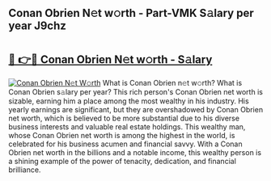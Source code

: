 ## Conan Obrien N𝚎t w𝚘rth - Part-VMK S𝚊lary per year J9chz

# <h2><a href="http://gc459y.nevu.top/?p=Conan+Obrien">🔗 👉🔴 Conan Obrien N𝚎t w𝚘rth - S𝚊lary</a></h2>

[![Conan Obrien N𝚎t W𝚘rth](https://i.imgur.com/Oavwk0R.jpeg)](http://gc459y.nevu.top/?p=Conan+Obrien)
What is Conan Obrien n𝚎t w𝚘rth? What is Conan Obrien s𝚊lary per year?
This rich person's Conan Obrien net worth is sizable, earning him a place among the most wealthy in his industry. His yearly earnings are significant, but they are overshadowed by Conan Obrien net worth, which is believed to be more substantial due to his diverse business interests and valuable real estate holdings. This wealthy man, whose Conan Obrien net worth is among the highest in the world, is celebrated for his business acumen and financial savvy. With a Conan Obrien net worth in the billions and a notable income, this wealthy person is a shining example of the power of tenacity, dedication, and financial brilliance.
